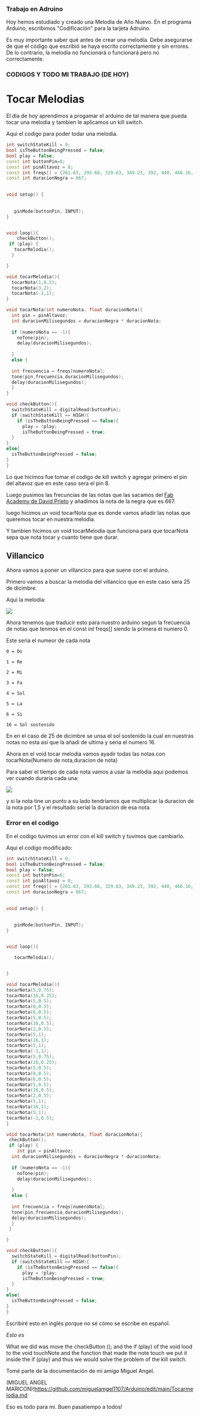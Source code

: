 ### Trabajo en Adruino

Hoy hemos estudiado y creado una Melodía de Año Nuevo. En el programa Arduino, escribimos "Codificación" para la tarjeta Adruino.

Es muy importante saber qué antes de crear una melodía. Debe asegurarse de que el código que escribió se haya escrito correctamente y sin errores. De lo contrario, la melodía no funcionará o funcionará pero no correctamente.

### CODIGOS Y TODO MI TRABAJO (DE HOY)

# Tocar Melodias

El dia de hoy aprendimos a progamar el arduino de tal manera que pueda tocar una melodia y tambien le aplicamos un kill switch.

Aqui el codigo para poder todar una melodia.

```C++
int switchStateKill = 0;
bool isTheButtonBeingPressed = false;
bool play = false;
const int buttonPin=6;
const int pinAltavoz = 8;
const int freqs[] = {261.63, 293.66, 329.63, 349.23, 392, 440, 466.16, 523.25, 587.33, 587.33, 659.25,698.46, 783.99, 880, 932.33, 1046.50};
const int duracionNegra = 667;

 
void setup() {
  
  
   pinMode(buttonPin, INPUT);
}


void loop(){
    checkButton();
 if (play) {
   tocarMelodia();
  }

}

void tocarMelodia(){
  tocarNota(1,0.5);
  tocarNota(3,2);
  tocarNota(-1,1);
}

void tocarNota(int numeroNota, float duracionNota){
  int pin = pinAltavoz;
  int duracionMilisegundos = duracionNegra * duracionNota;
  
  if (numeroNota == -1){
    noTone(pin);
    delay(duracionMilisegundos);
    
  }
  else { 
   
  int frecuencia = freqs[numeroNota];
  tone(pin,frecuencia,duracionMilisegundos);
  delay(duracionMilisegundos);
  }
}

void checkButton(){
  switchStateKill = digitalRead(buttonPin);
  if (switchStateKill == HIGH){
    if (isTheButtonBeingPressed == false){
      play = !play;
      isTheButtonBeingPressed = true;
  }
}
else{
  isTheButtonBeingPressed = false;
}
}
```

Lo que hicimos fue tomar el codigo de kill switch y agregar primero el pin del altavoz que en este caso sera el pin 8.

Luego pusimos las frecuncias de las notas que las sacamos del [Fab Academy de David Prieto](http://fabacademy.org/2020/labs/barcelona/students/david-prieto/) y 
añadimos la nota de la negra que es 667.

luego hicimos un void tocarNota que es donde vamos añadir las notas que queremos tocar en nuestra melodia.

Y tambien hicimos un void tocarMelodia que funciona para que tocarNota sepa que nota tocar y cuanto tiene que durar.

## Villancico

Ahora vamos a poner un villancico para que suene con el arduino.

Primero vamos a buscar la melodia del villancico que en este caso sera 25 de dicimbre.

Aqui la melodia:

![](https://4.bp.blogspot.com/-naKk7_FrXng/WeIqAFpZiKI/AAAAAAAAHWE/RSOv-edEooowfWCQi6khzqYi5rDjK1C6ACLcBGAs/s1600/25%2Bde%2BDiciembre%2BPartitura%2Bcon%2Bnotas%2Ben%2Bclave%2Bde%2Bsol%2BFum%2BFum%2BFum%2BVillancicos.JPG)

Ahora tenemos que traducir esto para nuestro arduino segun la frecuencia de notas que tenmos en el const int freqs[] siendo la primera el numero 0.

Este seria el numeor de cada nota 
```
0 = Do

1 = Re

2 = Mi

3 = Fa

4 = Sol 

5 = La

6 = Si

16 = Sol sostenido 
```

En en el caso de 25 de dicimbre se unsa el sol sostenido la cual en nuestras notas no esta asi que la añadi de ultima y seria el numero 16.

Ahora en el void tocar melodia vamos ayadir todas las notas con tocarNota(Numero de nota,duracion de nota)

Para saber el tiempo de cada nota vamos a usar la melodia aqui podemos ver cuando duraria cada una:

![](https://musicateoria.files.wordpress.com/2011/03/figuras-musicales.jpg)

y si la nota tine un punto a su lado tendriamos que multiplicar la duracion de la nota por 1,5 y el resultado serial la duracion de esa nota.

### Error en el codigo 

En el codigo tuvimos un error con el kill switch y tuvimos que cambiarlo.

Aqui el codigo modificado:

```c++
int switchStateKill = 0;
bool isTheButtonBeingPressed = false;
bool play = false;
const int buttonPin=6;
const int pinAltavoz = 8;
const int freqs[] = {261.63, 293.66, 329.63, 349.23, 392, 440, 466.16, 523.25, 587.33, 587.33, 659.25,698.46, 783.99, 880, 932.33, 1046.50, 415.305};
const int duracionNegra = 667;

 
void setup() {
  
  
   pinMode(buttonPin, INPUT);
}


void loop(){

   tocarMelodia();


}

void tocarMelodia(){
tocarNota(5,0.75);
tocarNota(16,0.25);
tocarNota(5,0.5);
tocarNota(0,0.5);
tocarNota(6,0.5);
tocarNota(5,0.5);
tocarNota(16,0.5);
tocarNota(2,0.5);
tocarNota(5,1);
tocarNota(16,1);
tocarNota(5,1);
tocarNota(-1,1);
tocarNota(5,0.75);
tocarNota(16,0.25);
tocarNota(5,0.5);
tocarNota(0,0.5);
tocarNota(6,0.5);
tocarNota(5,0.5);
tocarNota(16,0.5);
tocarNota(2,0.5);
tocarNota(5,1);
tocarNota(16,1);
tocarNota(5,1);
tocarNota(-1,0.5);
}

void tocarNota(int numeroNota, float duracionNota){
 checkButton();
 if (play) {
    int pin = pinAltavoz;
  int duracionMilisegundos = duracionNegra * duracionNota;
  
  if (numeroNota == -1){
    noTone(pin);
    delay(duracionMilisegundos);
    
  }
  else { 
   
  int frecuencia = freqs[numeroNota];
  tone(pin,frecuencia,duracionMilisegundos);
  delay(duracionMilisegundos);
  }
 }

}

void checkButton(){
  switchStateKill = digitalRead(buttonPin);
  if (switchStateKill == HIGH){
    if (isTheButtonBeingPressed == false){
      play = !play;
      isTheButtonBeingPressed = true;
  }
}
else{
  isTheButtonBeingPressed = false;
}
}
```

Escribiré esto en inglés porque no sé cómo se escribe en español.

*Esto es*

What we did was move the checkButton (); and the if (play) of the void lood to the void touchNote and the function that made the note touch we put it inside the if (play) and thus we would solve the problem of the kill switch.

Tomé parte de la documentación de mi amigo Miguel Angel.

(MIGUEL ANGEL MARICON)!https://github.com/miguelamgel1107/Arduino/edit/main/Tocarmelodia.md

Eso es todo para mi. Buen pasatiempo a todos!

